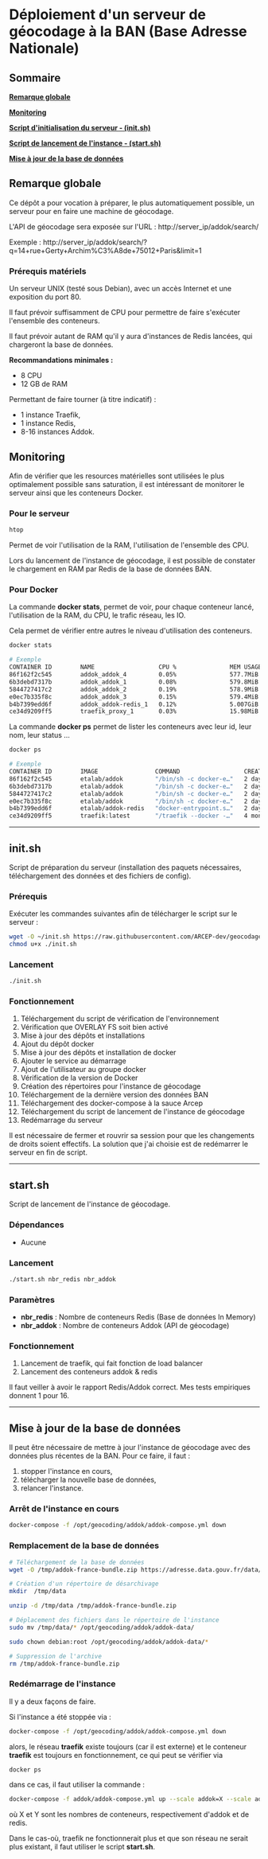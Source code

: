 # Déploiement d'un serveur de géocodage à la BAN (Base Adresse Nationale)

## Sommaire

**[Remarque globale](#remarqueglobale)**

**[Monitoring](#monitoring)**

**[Script d'initialisation du serveur - (init.sh)](#initsh)**

**[Script de lancement de l'instance - (start.sh)](#startsh)**

**[Mise à jour de la base de données](#miseàjourdelabasededonnées)**

## Remarque globale

Ce dépôt a pour vocation à préparer, le plus automatiquement possible, un serveur pour en faire une machine de géocodage.

L'API de géocodage sera exposée sur l'URL :
http://server_ip/addok/search/

Exemple :
http://server_ip/addok/search/?q=14+rue+Gerty+Archim%C3%A8de+75012+Paris&limit=1

### Prérequis matériels

Un serveur UNIX (testé sous Debian), avec un accès Internet et une exposition du port 80.

Il faut prévoir suffisamment de CPU pour permettre de faire s'exécuter l'ensemble des conteneurs.

Il faut prévoir autant de RAM qu'il y aura d'instances de Redis lancées, qui chargeront la base de données.

**Recommandations minimales :**
- 8 CPU
- 12 GB de RAM

Permettant de faire tourner (à titre indicatif) :
- 1 instance Traefik,
- 1 instance Redis,
- 8-16 instances Addok.

## Monitoring

Afin de vérifier que les resources matérielles sont utilisées le plus optimalement possible sans saturation, il est intéressant de monitorer le serveur ainsi que les conteneurs Docker.

### Pour le serveur

```sh
htop
```

Permet de voir l'utilisation de la RAM, l'utilisation de l'ensemble des CPU.

Lors du lancement de l'instance de géocodage, il est possible de constater le chargement en RAM par Redis de la base de données BAN.

### Pour Docker

La commande **docker stats**, permet de voir, pour chaque conteneur lancé, l'utilisation de la RAM, du CPU, le trafic réseau, les IO.

Cela permet de vérifier entre autres le niveau d'utilisation des conteneurs.

```sh
docker stats

# Exemple
CONTAINER ID        NAME                  CPU %               MEM USAGE / LIMIT     MEM %               NET I/O             BLOCK I/O           PIDS
86f162f2c545        addok_addok_4         0.05%               577.7MiB / 28.76GiB   1.96%               18.6GB / 43.2GB     0B / 401kB          11
6b3debd7317b        addok_addok_1         0.08%               579.8MiB / 28.76GiB   1.97%               18.6GB / 43GB       8.19kB / 0B         11
5844727417c2        addok_addok_2         0.19%               578.9MiB / 28.76GiB   1.97%               18.5GB / 43GB       8.19kB / 73.7kB     11
e0ec7b335f8c        addok_addok_3         0.15%               579.4MiB / 28.76GiB   1.97%               18.5GB / 42.8GB     0B / 0B             11
b4b7399edd6f        addok_addok-redis_1   0.12%               5.007GiB / 28.76GiB   17.41%              282GB / 108GB       0B / 0B             4
ce34d9209ff5        traefik_proxy_1       0.03%               15.98MiB / 28.76GiB   0.05%               306GB / 323GB       23.9MB / 0B         28
```

La commande **docker ps** permet de lister les conteneurs avec leur id, leur nom, leur status ...

```sh
docker ps

# Exemple
CONTAINER ID        IMAGE                COMMAND                  CREATED             STATUS              PORTS                NAMES
86f162f2c545        etalab/addok         "/bin/sh -c docker-e…"   2 days ago          Up 2 days           7878/tcp             addok_addok_4
6b3debd7317b        etalab/addok         "/bin/sh -c docker-e…"   2 days ago          Up 2 days           7878/tcp             addok_addok_1
5844727417c2        etalab/addok         "/bin/sh -c docker-e…"   2 days ago          Up 2 days           7878/tcp             addok_addok_2
e0ec7b335f8c        etalab/addok         "/bin/sh -c docker-e…"   2 days ago          Up 2 days           7878/tcp             addok_addok_3
b4b7399edd6f        etalab/addok-redis   "docker-entrypoint.s…"   2 days ago          Up 2 days           6379/tcp             addok_addok-redis_1
ce34d9209ff5        traefik:latest       "/traefik --docker -…"   4 months ago        Up 4 months         0.0.0.0:80->80/tcp   traefik_proxy_1
```

---

## init.sh

Script de préparation du serveur (installation des paquets nécessaires, téléchargement des données et des fichiers de config).

### Prérequis

Exécuter les commandes suivantes afin de télécharger le script sur le serveur :
```sh
wget -O ~/init.sh https://raw.githubusercontent.com/ARCEP-dev/geocodage_ban/master/init.sh
chmod u+x ./init.sh
```

### Lancement
```sh
./init.sh
```

### Fonctionnement

1. Téléchargement du script de vérification de l'environnement
1. Vérification que OVERLAY FS soit bien activé
1. Mise à jour des dépôts et installations
1. Ajout du dépôt docker
1. Mise à jour des dépôts et installation de docker
1. Ajouter le service au démarrage
1. Ajout de l'utilisateur au groupe docker
1. Vérification de la version de Docker
1. Création des répertoires pour l'instance de géocodage
1. Téléchargement de la dernière version des données BAN
1. Téléchargement des docker-compose à la sauce Arcep
1. Téléchargement du script de lancement de l'instance de géocodage
1. Redémarrage du serveur

Il est nécessaire de fermer et rouvrir sa session pour que les changements de droits soient effectifs. La solution que j'ai choisie est de redémarrer le serveur en fin de script.

---

## start.sh

Script de lancement de l'instance de géocodage.

### Dépendances

- Aucune

### Lancement
```sh
./start.sh nbr_redis nbr_addok
```

### Paramètres
- **nbr_redis** : Nombre de conteneurs Redis (Base de données In Memory)
- **nbr_addok** : Nombre de conteneurs Addok (API de géocodage)

### Fonctionnement

1. Lancement de traefik, qui fait fonction de load balancer
1. Lancement des conteneurs addok & redis

Il faut veiller à avoir le rapport Redis/Addok correct. Mes tests empiriques donnent 1 pour 16.

---

## Mise à jour de la base de données

Il peut être nécessaire de mettre à jour l'instance de géocodage avec des données plus récentes de la BAN. Pour ce faire, il faut :
1. stopper l'instance en cours,
1. télécharger la nouvelle base de données,
1. relancer l'instance.

### Arrêt de l'instance en cours
```sh
docker-compose -f /opt/geocoding/addok/addok-compose.yml down
```

### Remplacement de la base de données
```sh
# Téléchargement de la base de données
wget -O /tmp/addok-france-bundle.zip https://adresse.data.gouv.fr/data/ban/adresses/AAAA-MM-JJ/addok/addok-france-bundle.zip

# Création d'un répertoire de désarchivage
mkdir  /tmp/data

unzip -d /tmp/data /tmp/addok-france-bundle.zip

# Déplacement des fichiers dans le répertoire de l'instance
sudo mv /tmp/data/* /opt/geocoding/addok/addok-data/

sudo chown debian:root /opt/geocoding/addok/addok-data/*

# Suppression de l'archive
rm /tmp/addok-france-bundle.zip
```

### Redémarrage de l'instance

Il y a deux façons de faire.

Si l'instance a été stoppée via :

```sh
docker-compose -f /opt/geocoding/addok/addok-compose.yml down
```

alors, le réseau **traefik** existe toujours (car il est externe) et le conteneur **traefik** est toujours en fonctionnement, ce qui peut se vérifier via

```sh
docker ps
```

dans ce cas, il faut utiliser la commande :

```sh
docker-compose -f addok/addok-compose.yml up --scale addok=X --scale addok-redis=Y -d
```

où X et Y sont les nombres de conteneurs, respectivement d'addok et de redis.

Dans le cas-où, traefik ne fonctionnerait plus et que son réseau ne serait plus existant, il faut utiliser le script **start.sh**.
